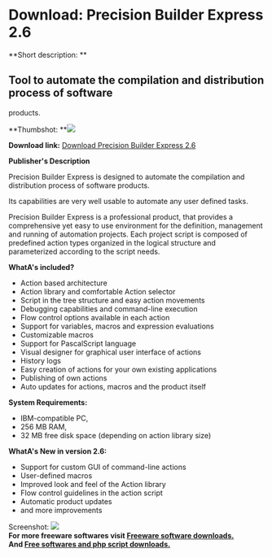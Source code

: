# Download: Precision Builder Express 2.6

**Short description: **

## Tool to automate the compilation and distribution process of software
products.

  
**Thumbshot: **![](http://www.freewarefiles.com/screenshot/precldrexp26_md.jpg)   
  
**Download link:** [Download Precision Builder Express 2.6](http://freesoftwares.boysofts.com/Precision-Builder-Express_program_51211.html)  
  

**Publisher's Description**  
  

Precision Builder Express is designed to automate the compilation and
distribution process of software products.

Its capabilities are very well usable to automate any user defined tasks.

Precision Builder Express is a professional product, that provides a
comprehensive yet easy to use environment for the definition, management and
running of automation projects. Each project script is composed of predefined
action types organized in the logical structure and parameterized according to
the script needs.

**WhatA's included?**

  * Action based architecture
  * Action library and comfortable Action selector
  * Script in the tree structure and easy action movements
  * Debugging capabilities and command-line execution
  * Flow control options available in each action
  * Support for variables, macros and expression evaluations
  * Customizable macros
  * Support for PascalScript language
  * Visual designer for graphical user interface of actions
  * History logs
  * Easy creation of actions for your own existing applications
  * Publishing of own actions
  * Auto updates for actions, macros and the product itself

**System Requirements:**

  * IBM-compatible PC, 
  * 256 MB RAM, 
  * 32 MB free disk space (depending on action library size) 

**WhatA's New in version 2.6:**

  * Support for custom GUI of command-line actions 
  * User-defined macros 
  * Improved look and feel of the Action library 
  * Flow control guidelines in the action script 
  * Automatic product updates 
  * and more improvements 

  
  
Screenshot: ![](http://www.freewarefiles.com/screenshot/precldrexp26.jpg)  
**For more freeware softwares visit [Freeware software downloads.](http://freesoftwares.boysofts.com/)**   
**And [Free softwares and php script downloads.](http://www.boysofts.com/)**

